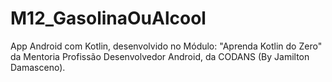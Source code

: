 # M12_GasolinaOuAlcool
App Android com Kotlin, desenvolvido no Módulo: "Aprenda Kotlin do Zero" da Mentoria Profissão Desenvolvedor Android, da CODANS (By Jamilton Damasceno).
